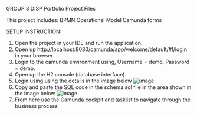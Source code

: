 GROUP 3 DISP Portfolio Project Files

This project includes:
BPMN Operational Model
Camunda forms

SETUP INSTRUCTION:

1. Open the project in your IDE and run the application.
2. Open up http://localhost:8080/camunda/app/welcome/default/#!/login in your browser.
3. Login to the camunda environment using, Username = demo, Password = demo.
4. Open up the H2 console (database interface).
5. Login using using the details in the image below
![image](https://github.com/joekts/DISP-Part-2/assets/111279157/144a08b2-f79d-4aca-ae22-99d0475182c9)
6. Copy and paste the SQL code in the schema.sql file in the area shown in the image below
![image](https://github.com/joekts/DISP-Part-2/assets/111279157/9c4bdb64-dbc8-4c4d-ba83-fbc7af3d0aeb)
8. From here use the Camunda cockpit and tasklist to navigate through the business process
